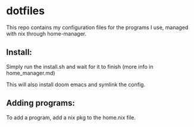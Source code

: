 # dotfiles

This repo contains my configuration files for the programs I use, managed with nix through home-manager.

## Install:
Simply run the install.sh and wait for it to finish (more info in home_manager.md)

This will also install doom emacs and symlink the config.
## Adding programs:
To add a program, add a nix pkg to the home.nix file.
